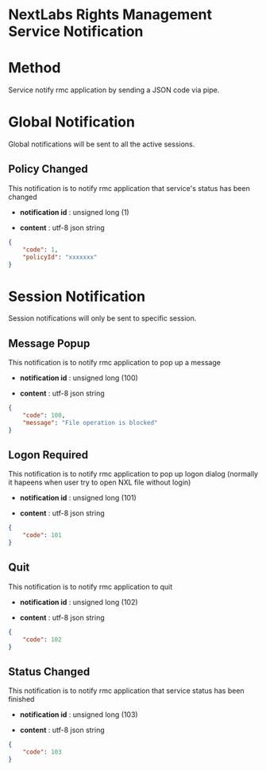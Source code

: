 
# **NextLabs Rights Management Service Notification**

# Method

Service notify rmc application by sending a JSON code via pipe.

# Global Notification

Global notifications will be sent to all the active sessions.


## Policy Changed

This notification is to notify rmc application that service's status has been changed

- **notification id** : unsigned long (1)

- **content** : utf-8 json string
```json
{
	"code": 1,
	"policyId": "xxxxxxx"
}
```


# Session Notification

Session notifications will only be sent to specific session.

## Message Popup

This notification is to notify rmc application to pop up a message

- **notification id** : unsigned long (100)

- **content** : utf-8 json string
```json
{
	"code": 100,
	"message": "File operation is blocked"
}
```


## Logon Required

This notification is to notify rmc application to pop up logon dialog (normally it hapeens when user try to open NXL file without login)

- **notification id** : unsigned long (101)

- **content** : utf-8 json string
```json
{
	"code": 101
}
```


## Quit

This notification is to notify rmc application to quit

- **notification id** : unsigned long (102)

- **content** : utf-8 json string
```json
{
	"code": 102
}
```



## Status Changed

This notification is to notify rmc application that service status has been finished

- **notification id** : unsigned long (103)

- **content** : utf-8 json string
```json
{
	"code": 103
}
```

